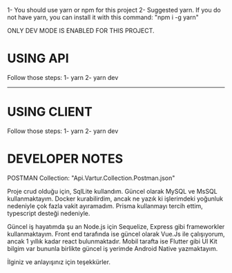1- You should use yarn or npm for this project
2- Suggested yarn. If you do not have yarn, you can install it with this command: "npm i -g yarn"

ONLY DEV MODE IS ENABLED FOR THIS PROJECT.

# USING API

Follow those steps:
1- yarn
2- yarn dev

---

# USING CLIENT

Follow those steps:
1- yarn
2- yarn dev

# DEVELOPER NOTES

POSTMAN Collection: "Api.Vartur.Collection.Postman.json"

Proje crud olduğu için, SqlLite kullandım. Güncel olarak MySQL ve MsSQL kullanmaktayım.
Docker kurabilirdim, ancak ne yazık ki işlerimdeki yoğunluk nedeniyle çok fazla vakit ayıramadım.
Prisma kullanmayı tercih ettim, typescript desteği nedeniyle.

Güncel iş hayatımda şu an Node.js için Sequelize, Express gibi frameworkler kullanmaktayım.
Front end tarafında ise güncel olarak Vue.Js ile çalışıyorum, ancak 1 yıllık kadar react bulunmaktadır.
Mobil tarafta ise Flutter gibi UI Kit bilgim var bununla birlikte güncel iş yerimde Android Native yazmaktayım.

İlginiz ve anlayışınız için teşekkürler.
